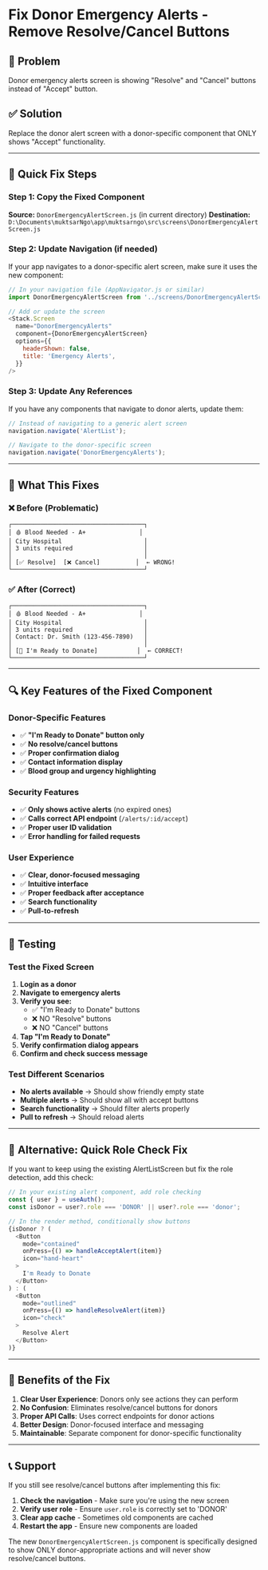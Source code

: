 # Fix Donor Emergency Alerts - Remove Resolve/Cancel Buttons

## 🚨 Problem
Donor emergency alerts screen is showing "Resolve" and "Cancel" buttons instead of "Accept" button.

## ✅ Solution
Replace the donor alert screen with a donor-specific component that ONLY shows "Accept" functionality.

---

## 🔧 Quick Fix Steps

### Step 1: Copy the Fixed Component
**Source:** `DonorEmergencyAlertScreen.js` (in current directory)
**Destination:** `D:\Documents\muktsarNgo\app\muktsarngo\src\screens\DonorEmergencyAlertScreen.js`

### Step 2: Update Navigation (if needed)
If your app navigates to a donor-specific alert screen, make sure it uses the new component:

```javascript
// In your navigation file (AppNavigator.js or similar)
import DonorEmergencyAlertScreen from '../screens/DonorEmergencyAlertScreen';

// Add or update the screen
<Stack.Screen
  name="DonorEmergencyAlerts"
  component={DonorEmergencyAlertScreen}
  options={{
    headerShown: false,
    title: 'Emergency Alerts',
  }}
/>
```

### Step 3: Update Any References
If you have any components that navigate to donor alerts, update them:

```javascript
// Instead of navigating to a generic alert screen
navigation.navigate('AlertList');

// Navigate to the donor-specific screen
navigation.navigate('DonorEmergencyAlerts');
```

---

## 🎯 What This Fixes

### ❌ Before (Problematic)
```
┌─────────────────────────────────────┐
│ 🩸 Blood Needed - A+               │
│ City Hospital                       │
│ 3 units required                    │
│                                     │
│ [✅ Resolve]  [❌ Cancel]          │  ← WRONG!
└─────────────────────────────────────┘
```

### ✅ After (Correct)
```
┌─────────────────────────────────────┐
│ 🩸 Blood Needed - A+               │
│ City Hospital                       │
│ 3 units required                    │
│ Contact: Dr. Smith (123-456-7890)   │
│                                     │
│ [💝 I'm Ready to Donate]           │  ← CORRECT!
└─────────────────────────────────────┘
```

---

## 🔍 Key Features of the Fixed Component

### Donor-Specific Features
- ✅ **"I'm Ready to Donate" button only**
- ✅ **No resolve/cancel buttons**
- ✅ **Proper confirmation dialog**
- ✅ **Contact information display**
- ✅ **Blood group and urgency highlighting**

### Security Features
- ✅ **Only shows active alerts** (no expired ones)
- ✅ **Calls correct API endpoint** (`/alerts/:id/accept`)
- ✅ **Proper user ID validation**
- ✅ **Error handling for failed requests**

### User Experience
- ✅ **Clear, donor-focused messaging**
- ✅ **Intuitive interface**
- ✅ **Proper feedback after acceptance**
- ✅ **Search functionality**
- ✅ **Pull-to-refresh**

---

## 🧪 Testing

### Test the Fixed Screen
1. **Login as a donor**
2. **Navigate to emergency alerts**
3. **Verify you see:**
   - ✅ "I'm Ready to Donate" buttons
   - ❌ NO "Resolve" buttons
   - ❌ NO "Cancel" buttons
4. **Tap "I'm Ready to Donate"**
5. **Verify confirmation dialog appears**
6. **Confirm and check success message**

### Test Different Scenarios
- **No alerts available** → Should show friendly empty state
- **Multiple alerts** → Should show all with accept buttons
- **Search functionality** → Should filter alerts properly
- **Pull to refresh** → Should reload alerts

---

## 🔧 Alternative: Quick Role Check Fix

If you want to keep using the existing AlertListScreen but fix the role detection, add this check:

```javascript
// In your existing alert component, add role checking
const { user } = useAuth();
const isDonor = user?.role === 'DONOR' || user?.role === 'donor';

// In the render method, conditionally show buttons
{isDonor ? (
  <Button
    mode="contained"
    onPress={() => handleAcceptAlert(item)}
    icon="hand-heart"
  >
    I'm Ready to Donate
  </Button>
) : (
  <Button
    mode="outlined"
    onPress={() => handleResolveAlert(item)}
    icon="check"
  >
    Resolve Alert
  </Button>
)}
```

---

## 🚀 Benefits of the Fix

1. **Clear User Experience**: Donors only see actions they can perform
2. **No Confusion**: Eliminates resolve/cancel buttons for donors
3. **Proper API Calls**: Uses correct endpoints for donor actions
4. **Better Design**: Donor-focused interface and messaging
5. **Maintainable**: Separate component for donor-specific functionality

---

## 📞 Support

If you still see resolve/cancel buttons after implementing this fix:

1. **Check the navigation** - Make sure you're using the new screen
2. **Verify user role** - Ensure `user.role` is correctly set to 'DONOR'
3. **Clear app cache** - Sometimes old components are cached
4. **Restart the app** - Ensure new components are loaded

The new `DonorEmergencyAlertScreen.js` component is specifically designed to show ONLY donor-appropriate actions and will never show resolve/cancel buttons.

